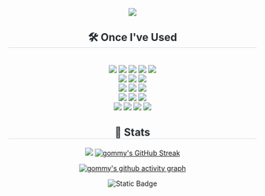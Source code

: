 <div align= "center">
    <img src="https://capsule-render.vercel.app/api?type=waving&color=0:72d3ab,100:003549&height=180&text=Welcom!%20Heerae's%20Github%20👋&animation=&fontColor=ffffff&fontSize=40" />
    </div>
    <div align= "center">
    <h2 style="border-bottom: 1px solid #d8dee4; color: #282d33;"> 🛠️ Once I've Used </h2> <br> 
    <div style="margin: 0 auto; text-align: center;" align= "center"> <img src="https://img.shields.io/badge/Python-3776AB?style=flat&logo=Python&logoColor=white">
          <img src="https://img.shields.io/badge/PyTorch-EE4C2C?style=flat&logo=PyTorch&logoColor=white">
          <img src="https://img.shields.io/badge/Tensorflow-FF6F00?style=flat&logo=Tensorflow&logoColor=white">
          <img src="https://img.shields.io/badge/Keras-D00000?style=flat&logo=Keras&logoColor=white">
          <img src="https://img.shields.io/badge/Flask-000000?style=flat&logo=Flask&logoColor=white">
          <br/><img src="https://img.shields.io/badge/C++-00599C?style=flat&logo=C%2B%2B&logoColor=white">
          <img src="https://img.shields.io/badge/Linux-FCC624?style=flat&logo=Linux&logoColor=white">
	  <img src="https://img.shields.io/badge/Raspberry%20Pi-A22846?style=flat&logo=Raspberry%20Pi&logoColor=white">
          <br/><img src="https://img.shields.io/badge/Java-007396?style=flat&logo=Java&logoColor=white">
          <img src="https://img.shields.io/badge/Spring Boot-6DB33F?style=flat&logo=springboot&logoColor=white">
          <img src="https://img.shields.io/badge/MySQL-4479A1?style=flat&logo=MySQL&logoColor=white">
	  <br/><img src="https://img.shields.io/badge/Amazon AWS-232F3E?style=flat&logo=amazonaws&logoColor=white">
	  <img src="https://img.shields.io/badge/Amazon EC2-FF9900?style=flat&logo=amazonec2&logoColor=white">
	  <img src="https://img.shields.io/badge/Amazon%20RDS-527FFF?style=flat&logo=amazonrds&logoColor=white">
          <br/><img src="https://img.shields.io/badge/Git-F05032?style=flat&logo=Git&logoColor=white">
          <img src="https://img.shields.io/badge/Github-181717?style=flat&logo=Github&logoColor=white">
          <img src="https://img.shields.io/badge/Notion-000000?style=flat&logo=Notion&logoColor=white">
          <img src="https://img.shields.io/badge/Slack-4A154B?style=flat&logo=Slack&logoColor=white">
          <br/></div>
    </div>
    <div align= "center"> 
    <h2 style="border-bottom: 1px solid #d8dee4; color: #282d33;"> 🏅 Stats </h2> <div align= "center"><img src="https://github-readme-stats.vercel.app/api/top-langs/?username=gommy15&layout=compact"/>
    	<a href="https://git.io/streak-stats"><img src="https://streak-stats.demolab.com?user=gommy15&theme=vue" alt="gommy's GitHub Streak" /></a></div> 
</div>
    
<!--### Hi there 👋-->
<div align=center>

[![gommy's github activity graph](https://github-readme-activity-graph.vercel.app/graph?username=gommy15&theme=vue)](https://github.com/ashutosh00710/github-readme-activity-graph)

<!--![gommy's Top Langs](https://github-readme-stats.vercel.app/api/top-langs/?username=gommy15&layout=compact)-->

<!--[![gommy's github activity graph](https://github-readme-activity-graph.vercel.app/graph?username=gommy15&theme=vue)](https://github.com/ashutosh00710/github-readme-activity-graph)-->

 ![Static Badge](https://img.shields.io/badge/velog-20C997.svg?style=flat&logo=Velog&logoColor=white&link=https%3A%2F%2Fvelog.io%2F%40dlgmlfo04%2Fposts)

	
</div>

<!--
**gommy15/gommy15** is a ✨ _special_ ✨ repository because its `README.md` (this file) appears on your GitHub profile.

Here are some ideas to get you started:

- 🔭 I’m currently working on ...
- 🌱 I’m currently learning ...
- 👯 I’m looking to collaborate on ...
- 🤔 I’m looking for help with ...
- 💬 Ask me about ...
- 📫 How to reach me: ...
- 😄 Pronouns: ...
- ⚡ Fun fact: ...
-->

